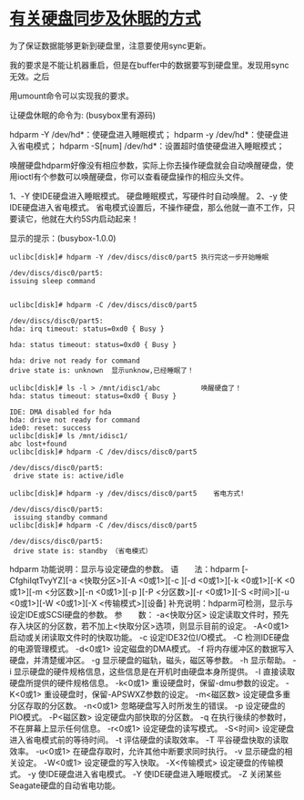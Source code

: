 # [有关硬盘同步及休眠的方式](http://blog.chinaunix.net/uid-14966892-id-2780377.html)

为了保证数据能够更新到硬盘里，注意要使用sync更新。

我的要求是不能让机器重启，但是在buffer中的数据要写到硬盘里。发现用sync无效。之后

用umount命令可以实现我的要求。


让硬盘休眠的命令为: (busybox里有源码)

hdparm -Y /dev/hd\*：使硬盘进入睡眠模式；
hdparm -y /dev/hd\*：使硬盘进入省电模式；
hdparm -S[num] /dev/hd\*：设置超时值使硬盘进入睡眠模式； 

  唤醒硬盘hdparm好像没有相应参数，实际上你去操作硬盘就会自动唤醒硬盘，使用ioctl有个参数可以唤醒硬盘，你可以查看硬盘操作的相应头文件。 

1、-Y 使IDE硬盘进入睡眠模式。
   硬盘睡眠模式，写硬件时自动唤醒。
2、-y 使IDE硬盘进入省电模式。
   省电模式设置后，不操作硬盘，那么他就一直不工作，只要读它，他就在大约5S内启动起来！ 

显示的提示：(busybox-1.0.0)

 ```
uclibc[disk]# hdparm -Y /dev/discs/disc0/part5 执行完这一步开始睡眠

/dev/discs/disc0/part5:
 issuing sleep command


uclibc[disk]# hdparm -C /dev/discs/disc0/part5

/dev/discs/disc0/part5:
hda: irq timeout: status=0xd0 { Busy }

hda: status timeout: status=0xd0 { Busy }

hda: drive not ready for command
 drive state is: unknown  显示unknow,已经睡眠了！
 ```

```
uclibc[disk]# ls -l > /mnt/idisc1/abc          唤醒硬盘了！
hda: status timeout: status=0xd0 { Busy }

IDE: DMA disabled for hda
hda: drive not ready for command
ide0: reset: success
uclibc[disk]# ls /mnt/idisc1/
abc lost+found
uclibc[disk]# hdparm -C /dev/discs/disc0/part5

/dev/discs/disc0/part5:
 drive state is: active/idle
```



```
uclibc[disk]# hdparm -y /dev/discs/disc0/part5    省电方式!

/dev/discs/disc0/part5:
 issuing standby command
uclibc[disk]# hdparm -C /dev/discs/disc0/part5

/dev/discs/disc0/part5:
 drive state is: standby （省电模式）
```



hdparm 
功能说明：显示与设定硬盘的参数。
语　　法：hdparm [-CfghiIqtTvyYZ][-a <快取分区>][-A <0或1>][-c ][-d <0或1>][-k <0或1>][-K  <0或1>][-m <分区数>][-n <0或1>][-p ][-P <分区数>][-r <0或1>][-S <时间>][-u <0或1>][-W <0或1>][-X <传输模式>][设备]
补充说明：hdparm可检测，显示与设定IDE或SCSI硬盘的参数。
参　　数：
-a<快取分区> 设定读取文件时，预先存入块区的分区数，若不加上<快取分区>选项，则显示目前的设定。
-A<0或1> 启动或关闭读取文件时的快取功能。
-c 设定IDE32位I/O模式。
-C 检测IDE硬盘的电源管理模式。
-d<0或1> 设定磁盘的DMA模式。
-f 将内存缓冲区的数据写入硬盘，并清楚缓冲区。
-g 显示硬盘的磁轨，磁头，磁区等参数。
-h 显示帮助。
-i 显示硬盘的硬件规格信息，这些信息是在开机时由硬盘本身所提供。
-I 直接读取硬盘所提供的硬件规格信息。
-k<0或1> 重设硬盘时，保留-dmu参数的设定。
-K<0或1> 重设硬盘时，保留-APSWXZ参数的设定。
-m<磁区数> 设定硬盘多重分区存取的分区数。
-n<0或1> 忽略硬盘写入时所发生的错误。
-p 设定硬盘的PIO模式。
-P<磁区数> 设定硬盘内部快取的分区数。
-q 在执行後续的参数时，不在屏幕上显示任何信息。
-r<0或1> 设定硬盘的读写模式。
-S<时间> 设定硬盘进入省电模式前的等待时间。
-t 评估硬盘的读取效率。
-T 平谷硬盘快取的读取效率。
-u<0或1> 在硬盘存取时，允许其他中断要求同时执行。
-v 显示硬盘的相关设定。
-W<0或1> 设定硬盘的写入快取。
-X<传输模式> 设定硬盘的传输模式。
-y 使IDE硬盘进入省电模式。
-Y 使IDE硬盘进入睡眠模式。
-Z 关闭某些Seagate硬盘的自动省电功能。
